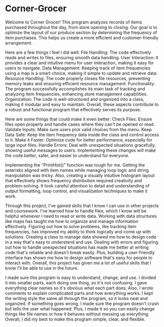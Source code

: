 # Corner-Grocer
Welcome to Corner Grocer! This program analyzes records of items purchased throughout the day, from store opening to closing. Our goal is to optimize the layout of our produce section by determining 
the frequency of item purchases. This helps us create a more efficient and customer-friendly arrangement.

Here are a few things I feel I did well:
File Handling: The code effectively reads and writes to files, ensuring smooth data handling.
User Interaction: It provides a clear and intuitive menu for user interaction, making it easy for users to navigate.
Data Management: Keeping track of item frequencies using a map is a smart choice, making it simple to update and retrieve data.
Resource Handling: The code properly closes file resources, preventing memory leaks and ensuring efficient resource management.
Functionality: The program successfully accomplishes its main task of tracking and analyzing item frequencies, enhancing store management capabilities.
Organization: The code is well-structured and organized into a class, making it modular and easy to maintain.
Overall, these aspects contribute to a robust and functional program that effectively serves its purpose.

Here are some things that could make it even better:
Check Files: Ensure files open properly and handle cases where they can't be opened or read.
Validate Inputs: Make sure users pick valid choices from the menu.
Keep Data Safe: Keep the item frequency data inside the class and control access to it.
Make it Faster: Optimize code for better performance, especially for large input files.
Handle Errors: Deal with unexpected situations gracefully, showing useful messages to users.
Implementing these changes will make the code better, safer, and easier to understand for everyone.

Implementing the "PrintHist()" function was tough for me. Getting the asterisks aligned with item names while managing loop logic and string manipulation was tricky. 
Also, creating a visually intuitive histogram layout that effectively shows frequency distribution required creativity and problem-solving. 
It took careful attention to detail and understanding of output formatting, loop control, and visualization techniques to make it work.

Through this project, I've gained skills that I know I can use in other projects and coursework. I've learned how to handle files, which I know will be helpful whenever I need to read or write data. 
Working with data structures like maps has taught me how to organize and manage information effectively. Figuring out how to solve problems, like tracking item frequencies, has improved my ability to 
think logically and come up with solutions. Creating a class to manage data showed me how to design code in a way that's easy to understand and use. Dealing with errors and figuring out how to handle 
unexpected situations has made me better at writing code that's reliable and doesn't break easily. Plus, building a user-friendly interface has shown me how to design software that's easy for people to 
interact with. Overall, this project has given me a lot of useful skills that I know I'll be able to use in the future.

I made sure this program is easy to understand, change, and use. I divided it into smaller parts, each doing one thing, so it's not confusing. I gave everything clear names so it's obvious what each part does. 
Also, I wrote comments to explain complicated parts and how everything works. I kept the writing style the same all through the program, so it looks neat and organized.
If something goes wrong, I made sure the program doesn't crash but tells the user what happened. Plus, I made it so you can easily change things like file names or how it behaves
without messing up everything. Overall, I did my best to make this program simple, clear, and flexible.
